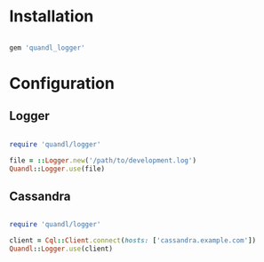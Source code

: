# Installation

```ruby

gem 'quandl_logger'

```




# Configuration


## Logger

```ruby

require 'quandl/logger'

file = ::Logger.new('/path/to/development.log')
Quandl::Logger.use(file)


```


## Cassandra

```ruby

require 'quandl/logger'

client = Cql::Client.connect(hosts: ['cassandra.example.com'])
Quandl::Logger.use(client)


```
